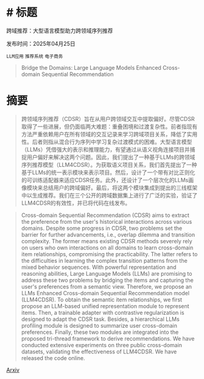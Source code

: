# # 标题
跨域推荐：大型语言模型助力跨领域序列推荐

发布时间：2025年04月25日

`LLM应用` `推荐系统` `电子商务`

> Bridge the Domains: Large Language Models Enhanced Cross-domain Sequential Recommendation

# 摘要

> 跨领域序列推荐（CDSR）旨在从用户跨领域交互中提取偏好。尽管CDSR取得了一些进展，但仍面临两大难题：重叠困境和过渡复杂性。前者指现有方法严重依赖用户在所有领域的交互记录来学习跨域项目关系，降低了实用性。后者则指从混合行为序列中学习复杂过渡模式的困难。大型语言模型（LLMs）凭借强大的表示和推理能力，有望通过从语义视角连接项目并捕捉用户偏好来解决这两个问题。因此，我们提出了一种基于LLMs的跨领域序列推荐模型（LLM4CDSR）。为获取语义项目关系，我们首先提出了一种基于LLMs的统一表示模块来表示项目。然后，设计了一个带有对比正则化的可训练适配器来适应CDSR任务。此外，还设计了一个层次化的LLMs画像模块来总结用户的跨域偏好。最后，将这两个模块集成到提出的三线框架中以生成推荐。我们在三个公开的跨域数据集上进行了广泛的实验，验证了LLM4CDSR的有效性，并已将代码在线发布。

> Cross-domain Sequential Recommendation (CDSR) aims to extract the preference from the user's historical interactions across various domains. Despite some progress in CDSR, two problems set the barrier for further advancements, i.e., overlap dilemma and transition complexity. The former means existing CDSR methods severely rely on users who own interactions on all domains to learn cross-domain item relationships, compromising the practicability. The latter refers to the difficulties in learning the complex transition patterns from the mixed behavior sequences. With powerful representation and reasoning abilities, Large Language Models (LLMs) are promising to address these two problems by bridging the items and capturing the user's preferences from a semantic view. Therefore, we propose an LLMs Enhanced Cross-domain Sequential Recommendation model (LLM4CDSR). To obtain the semantic item relationships, we first propose an LLM-based unified representation module to represent items. Then, a trainable adapter with contrastive regularization is designed to adapt the CDSR task. Besides, a hierarchical LLMs profiling module is designed to summarize user cross-domain preferences. Finally, these two modules are integrated into the proposed tri-thread framework to derive recommendations. We have conducted extensive experiments on three public cross-domain datasets, validating the effectiveness of LLM4CDSR. We have released the code online.

[Arxiv](https://arxiv.org/abs/2504.18383)